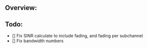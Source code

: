 ## Overview:


## Todo:
- [] Fix SINR calculate to include fading, and fading per subchannel
- [] Fix bandwidth numbers